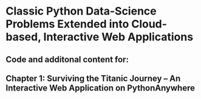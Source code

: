 <H1>Classic Python Data-Science Problems Extended into Cloud-based, Interactive Web Applications</H1>
<H2>Code and additonal content for:<BR><BR>
Chapter 1: Surviving the Titanic Journey – An Interactive Web Application on PythonAnywhere</H2>
